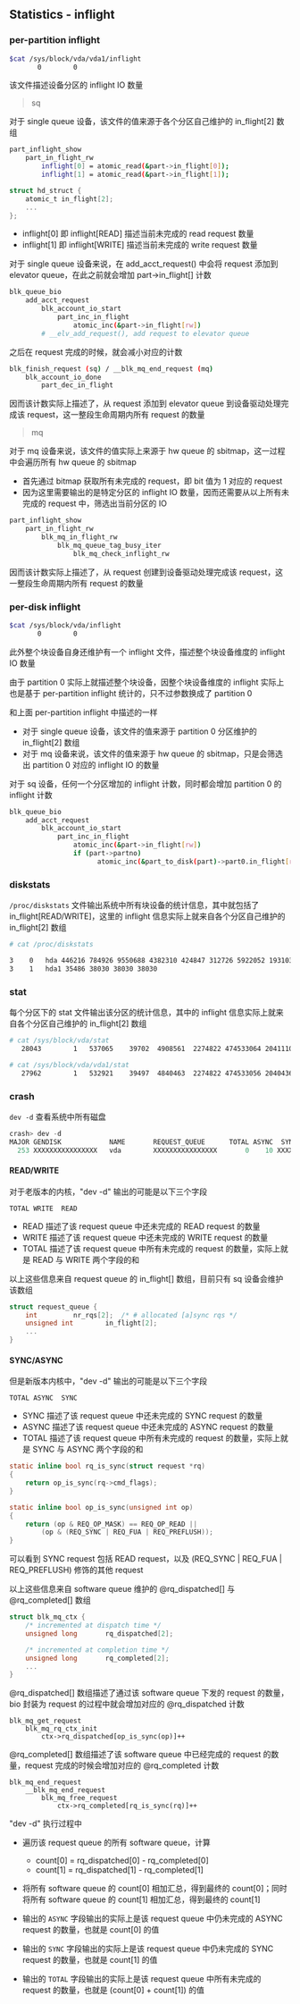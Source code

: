 ## Statistics - inflight


### per-partition inflight

```sh
$cat /sys/block/vda/vda1/inflight
       0        0
```

该文件描述设备分区的 inflight IO 数量

> sq

对于 single queue 设备，该文件的值来源于各个分区自己维护的 in_flight[2] 数组

```sh
part_inflight_show
    part_in_flight_rw
        inflight[0] = atomic_read(&part->in_flight[0]);
        inflight[1] = atomic_read(&part->in_flight[1]);
```

```c
struct hd_struct {
	atomic_t in_flight[2];
	...
};
```

- inflight[0] 即 inflight[READ]  描述当前未完成的 read  request 数量
- inflight[1] 即 inflight[WRITE] 描述当前未完成的 write request 数量


对于 single queue 设备来说，在 add_acct_request() 中会将 request 添加到 elevator queue，在此之前就会增加 part->in_flight[] 计数

```sh
blk_queue_bio
    add_acct_request
        blk_account_io_start
            part_inc_in_flight
                atomic_inc(&part->in_flight[rw])
        # __elv_add_request(), add request to elevator queue
```

之后在 request 完成的时候，就会减小对应的计数

```sh
blk_finish_request (sq) / __blk_mq_end_request (mq)
    blk_account_io_done
        part_dec_in_flight
```


因而该计数实际上描述了，从 request 添加到 elevator queue 到设备驱动处理完成该 request，这一整段生命周期内所有 request 的数量


> mq

对于 mq 设备来说，该文件的值实际上来源于 hw queue 的 sbitmap，这一过程中会遍历所有 hw queue 的 sbitmap

- 首先通过 bitmap 获取所有未完成的 request，即 bit 值为 1 对应的 request
- 因为这里需要输出的是特定分区的 inflight IO 数量，因而还需要从以上所有未完成的 request 中，筛选出当前分区的 IO

```sh
part_inflight_show
    part_in_flight_rw
        blk_mq_in_flight_rw
            blk_mq_queue_tag_busy_iter
                blk_mq_check_inflight_rw
```


因而该计数实际上描述了，从 request 创建到设备驱动处理完成该 request，这一整段生命周期内所有 request 的数量


### per-disk inflight

```sh
$cat /sys/block/vda/inflight
       0        0
```

此外整个块设备自身还维护有一个 inflight 文件，描述整个块设备维度的 inflight IO 数量

由于 partition 0 实际上就描述整个块设备，因整个块设备维度的 inflight 实际上也是基于 per-partition inflight 统计的，只不过参数换成了 partition 0


和上面 per-partition inflight 中描述的一样

- 对于 single queue 设备，该文件的值来源于 partition 0 分区维护的 in_flight[2] 数组
- 对于 mq 设备来说，该文件的值来源于 hw queue 的 sbitmap，只是会筛选出 partition 0 对应的 inflight IO 的数量


对于 sq 设备，任何一个分区增加的 inflight 计数，同时都会增加 partition 0 的 inflight 计数

```sh
blk_queue_bio
    add_acct_request
        blk_account_io_start
            part_inc_in_flight
                atomic_inc(&part->in_flight[rw])
                if (part->partno)
		              atomic_inc(&part_to_disk(part)->part0.in_flight[rw]);
```

### diskstats

`/proc/diskstats` 文件输出系统中所有块设备的统计信息，其中就包括了 in_flight[READ/WRITE]，这里的 inflight 信息实际上就来自各个分区自己维护的 in_flight[2] 数组

```sh
# cat /proc/diskstats

3    0   hda 446216 784926 9550688 4382310 424847 312726 5922052 19310380 0 3376340 23705160
3    1   hda1 35486 38030 38030 38030
```


### stat

每个分区下的 stat 文件输出该分区的统计信息，其中的 inflight 信息实际上就来自各个分区自己维护的 in_flight[2] 数组

```sh
# cat /sys/block/vda/stat
   28043        1   537065    39702  4908561  2274822 474533064 204111007        0 17608409 2173032818        0        0        0        0    39649 203936724        0

# cat /sys/block/vda/vda1/stat
   27962        1   532921    39497  4840463  2274822 474533056 204043673      128 21515178 2673405258        0        0        0        0    39481 203936724        0
```


### crash

`dev -d` 查看系统中所有磁盘

```c
crash> dev -d
MAJOR GENDISK            NAME       REQUEST_QUEUE      TOTAL ASYNC  SYNC   DRV
  253 XXXXXXXXXXXXXXXX   vda        XXXXXXXXXXXXXXXX       0    10 XXXXXXXX N/A(MQ)
```


#### READ/WRITE

对于老版本的内核，"dev -d" 输出的可能是以下三个字段

```
TOTAL WRITE  READ
```

- READ 描述了该 request queue 中还未完成的 READ request 的数量
- WRITE 描述了该 request queue 中还未完成的 WRITE request 的数量
- TOTAL 描述了该 request queue 中所有未完成的 request 的数量，实际上就是 READ 与 WRITE 两个字段的和


以上这些信息来自 request queue 的 in_flight[] 数组，目前只有 sq 设备会维护该数组

```c
struct request_queue {
	int			nr_rqs[2];	/* # allocated [a]sync rqs */
	unsigned int		in_flight[2];
	...
}
```


#### SYNC/ASYNC

但是新版本内核中，"dev -d" 输出的可能是以下三个字段

```
TOTAL ASYNC  SYNC
```

- SYNC 描述了该 request queue 中还未完成的 SYNC request 的数量
- ASYNC 描述了该 request queue 中还未完成的 ASYNC request 的数量
- TOTAL 描述了该 request queue 中所有未完成的 request 的数量，实际上就是 SYNC 与 ASYNC 两个字段的和


```c
static inline bool rq_is_sync(struct request *rq)
{
	return op_is_sync(rq->cmd_flags);
}

static inline bool op_is_sync(unsigned int op)
{
	return (op & REQ_OP_MASK) == REQ_OP_READ ||
		(op & (REQ_SYNC | REQ_FUA | REQ_PREFLUSH));
}
```

可以看到 SYNC request 包括 READ request，以及 (REQ_SYNC | REQ_FUA | REQ_PREFLUSH) 修饰的其他 request


以上这些信息来自 software queue 维护的 @rq_dispatched[] 与 @rq_completed[] 数组

```c
struct blk_mq_ctx {
	/* incremented at dispatch time */
	unsigned long		rq_dispatched[2];

	/* incremented at completion time */
	unsigned long		rq_completed[2];
	...
}
```

@rq_dispatched[] 数组描述了通过该 software queue 下发的 request 的数量，bio 封装为 request 的过程中就会增加对应的 @rq_dispatched 计数

```
blk_mq_get_request
    blk_mq_rq_ctx_init
        ctx->rq_dispatched[op_is_sync(op)]++
```

@rq_completed[] 数组描述了该 software queue 中已经完成的 request 的数量，request 完成的时候会增加对应的 @rq_completed 计数

```
blk_mq_end_request
    __blk_mq_end_request
        blk_mq_free_request
            ctx->rq_completed[rq_is_sync(rq)]++
```



"dev -d" 执行过程中

- 遍历该 request queue 的所有 software queue，计算
    - count[0] = rq_dispatched[0] - rq_completed[0]
    - count[1] = rq_dispatched[1] - rq_completed[1]
- 将所有 software queue 的 count[0] 相加汇总，得到最终的 count[0]；同时将所有 software queue 的 count[1] 相加汇总，得到最终的 count[1]


- 输出的 `ASYNC` 字段输出的实际上是该 request queue 中仍未完成的 ASYNC request 的数量，也就是 count[0] 的值
- 输出的 `SYNC` 字段输出的实际上是该 request queue 中仍未完成的 SYNC request 的数量，也就是 count[1] 的值
- 输出的 `TOTAL` 字段输出的实际上是该 request queue 中所有未完成的 request 的数量，也就是 (count[0] + count[1]) 的值


